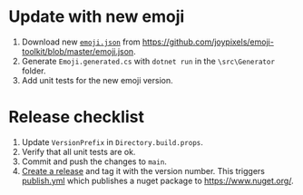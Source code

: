 # Update with new emoji

1. Download new [`emoji.json`](/emoji.json) from https://github.com/joypixels/emoji-toolkit/blob/master/emoji.json.
2. Generate  `Emoji.generated.cs` with `dotnet run` in the `\src\Generator` folder.
3. Add unit tests for the new emoji version.

# Release checklist

1. Update `VersionPrefix` in `Directory.build.props`.
2. Verify that all unit tests are ok.
2. Commit and push the changes to `main`.
3. [Create a release](https://github.com/lajjne/emoji-toolkit/releases/new) and tag it with the version number.
   This triggers [publish.yml](https://github.com/lajjne/emoji-toolkit/actions/workflows/publish.yml) which publishes a nuget package to https://www.nuget.org/.

